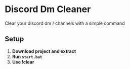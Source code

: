 
# Discord Dm Cleaner

Clear your discord dm / channels with a simple command

## Setup

1. **Download project and extract**
2. **Run `start.bat`**
3. **Use !clear**

